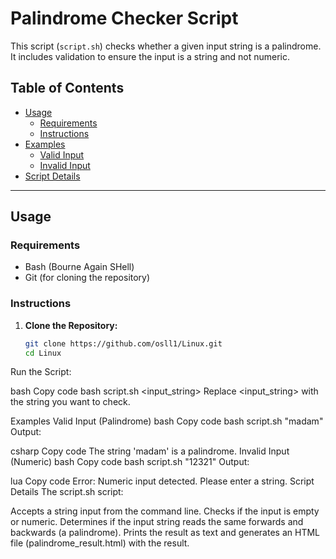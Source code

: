 # Palindrome Checker Script

This script (`script.sh`) checks whether a given input string is a palindrome. It includes validation to ensure the input is a string and not numeric.

## Table of Contents

- [Usage](#usage)
  - [Requirements](#requirements)
  - [Instructions](#instructions)
- [Examples](#examples)
  - [Valid Input](#valid-input-palindrome)
  - [Invalid Input](#invalid-input-numeric)
- [Script Details](#script-details)

---

## Usage

### Requirements

- Bash (Bourne Again SHell)
- Git (for cloning the repository)

### Instructions

1. **Clone the Repository:**

   ```bash
   git clone https://github.com/osll1/Linux.git
   cd Linux
Run the Script:

bash
Copy code
bash script.sh <input_string>
Replace <input_string> with the string you want to check.

Examples
Valid Input (Palindrome)
bash
Copy code
bash script.sh "madam"
Output:

csharp
Copy code
The string 'madam' is a palindrome.
Invalid Input (Numeric)
bash
Copy code
bash script.sh "12321"
Output:

lua
Copy code
Error: Numeric input detected. Please enter a string.
Script Details
The script.sh script:

Accepts a string input from the command line.
Checks if the input is empty or numeric.
Determines if the input string reads the same forwards and backwards (a palindrome).
Prints the result as text and generates an HTML file (palindrome_result.html) with the result.
